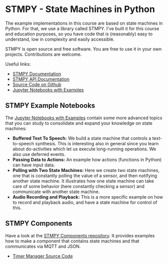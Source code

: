 # STMPY - State Machines in Python

The example implementations in this course are based on state machines in Python. For that, we use a library called STMPY. I've built it for this course and education purposes, so you have code that is (reasonably) easy to understand, low in complexity and easily accessible. 

STMPY is open source and free software. You are free to use it in your own projects. Contributions are welcome. 

Useful links:

* [STMPY Documentation](https://falkr.github.io/stmpy/)
* [STMPY API Documentation](https://falkr.github.io/stmpy/stmpy/)
* [Source Code on Github](https://github.com/falkr/stmpy)
* [Jupyter Notebooks with Examples](https://github.com/falkr/stmpy-notebooks)


## STMPY Example Notebooks

The [Jupyter Notebooks with Examples](https://github.com/falkr/stmpy-notebooks) contain some more advanced topics that you can study to consolidate and expand your knowledge on state machines:

* **Buffered Text To Speech:** We build a state machine that controls a text-to-speech synthesis. This is interesting also in general since you learn about do-activities which let us execute long-running operations. We also use deferred events.
* **Passing Data to Actions:** An example how actions (functions in Python) can have input data.
* **Polling with Two State Machines:** Here we create two state machines, one that is constantly polling the value of a sensor, and then notifying another state machine. It illustrates how one state machine can take care of some behavior (here constantly checking a sensor) and communicate with another state machine.
* **Audio Recording and Playback:** This is a more specific example on how to record and playback audio, and have a state machine for control of this.




## STMPY Components

Have a look at the [STMPY Components repository](https://github.com/falkr/stmpy-components). It provides examples how to make a component that contains state machines and that communicates via MQTT and JSON. 

* [Timer Manager Source Code](https://github.com/falkr/stmpy-components/docs/TimerManager.m.html)
<!--- * [Timer Manager Source Code](https://falkr.github.io/stmpy-components/TimerManager.html) --->
